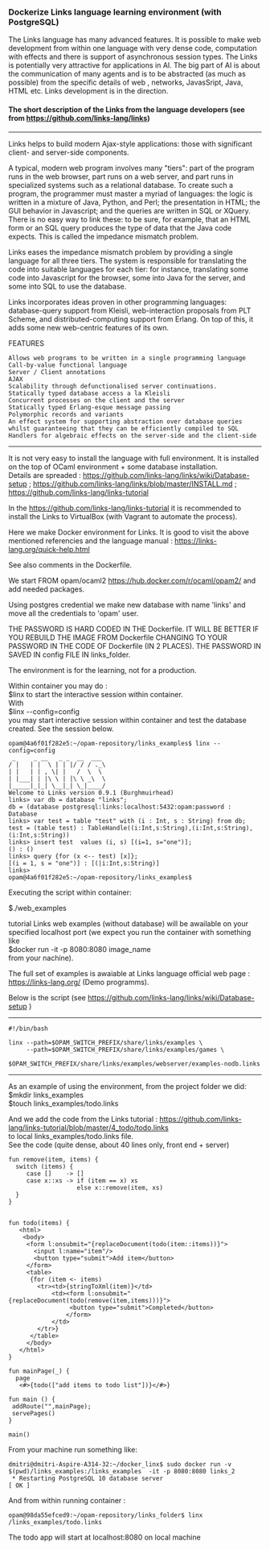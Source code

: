 ### Dockerize Links language learning environment (with PostgreSQL) 

The Links language  has many advanced features. 
It is possible to make web development from within one language with very dense code, computation with effects and there is support of asynchronous session types. The Links is potentially very attractive for applications in AI. The big part of 
AI is about the communication of many agents and is to be abstracted (as much as possible) from the 
specific details of  web , networks, JavasSript, Java, HTML etc. Links development is in the direction. 

#### The short description of the Links from the language developers (see from https://github.com/links-lang/links)

------------------------------------
Links helps to build modern Ajax-style applications: those with significant client- and server-side components.

A typical, modern web program involves many "tiers": part of the program runs in the web browser, part runs on a web server, and part runs in specialized systems such as a relational database. To create such a program, the programmer must master a myriad of languages: the logic is written in a mixture of Java, Python, and Perl; the presentation in HTML; the GUI behavior in Javascript; and the queries are written in SQL or XQuery. There is no easy way to link these: to be sure, for example, that an HTML form or an SQL query produces the type of data that the Java code expects. This is called the impedance mismatch problem.

Links eases the impedance mismatch problem by providing a single language for all three tiers. The system is responsible for translating the code into suitable languages for each tier: for instance, translating some code into Javascript for the browser, some into Java for the server, and some into SQL to use the database.

Links incorporates ideas proven in other programming languages: database-query support from Kleisli, web-interaction proposals from PLT Scheme, and distributed-computing support from Erlang. On top of this, it adds some new web-centric features of its own.

FEATURES

    Allows web programs to be written in a single programming language
    Call-by-value functional language
    Server / Client annotations
    AJAX
    Scalability through defunctionalised server continuations.
    Statically typed database access a la Kleisli
    Concurrent processes on the client and the server
    Statically typed Erlang-esque message passing
    Polymorphic records and variants
    An effect system for supporting abstraction over database queries whilst guaranteeing that they can be efficiently compiled to SQL
    Handlers for algebraic effects on the server-side and the client-side
-----------------------------------------------

It is not very easy to install the language with full environment. It is installed on the top of OCaml environment + some database installation.   
Details are spreaded : https://github.com/links-lang/links/wiki/Database-setup ; 
https://github.com/links-lang/links/blob/master/INSTALL.md ; https://github.com/links-lang/links-tutorial

In the https://github.com/links-lang/links-tutorial it is recommended to install the Links to VirtualBox 
(with Vagrant to automate the process).

Here we make Docker environment for Links. It is good to visit the above mentioned referencies and the language manual : https://links-lang.org/quick-help.html

See also comments in the Dockerfile.

We start FROM  opam/ocaml2 https://hub.docker.com/r/ocaml/opam2/ and add needed packages. 

Using postgres credential we make new database with name 'links' and move all the credentials to 'opam' user. 

THE PASSWORD IS HARD CODED IN THE Dockerfile. IT WILL BE BETTER IF YOU REBUILD THE IMAGE FROM 
Dockerfile CHANGING TO YOUR PASSWORD IN THE CODE OF Dockerfile (IN 2 PLACES). THE PASSWORD IN SAVED IN config FILE IN links_folder.

The environment is for the learning, not for a production. 

Within container you may do :  
$linx
to start the interactive session within container.     
With  
$linx --config=config   
you may start interactive session within container and test the database created. See the session below. 

```
opam@4a6f01f282e5:~/opam-repository/links_examples$ linx --config=config
 _     _ __   _ _  __  ___
/ |   | |  \ | | |/ / / ._\
| |   | | , \| |   /  \  \
| |___| | |\ \ | |\ \ _\  \
|_____|_|_| \__|_| \_|____/
Welcome to Links version 0.9.1 (Burghmuirhead)
links> var db = database "links";
db = (database postgresql:links:localhost:5432:opam:password : Database
links> var test = table "test" with (i : Int, s : String) from db;
test = (table test) : TableHandle((i:Int,s:String),(i:Int,s:String),(i:Int,s:String))
links> insert test  values (i, s) [(i=1, s="one")];
() : ()
links> query {for (x <-- test) [x]};
[(i = 1, s = "one")] : [(|i:Int,s:String)]
links> 
opam@4a6f01f282e5:~/opam-repository/links_examples$ 
```
Executing the  script within container: 
 
$./web_examples 

tutorial Links web examples (without database) will be awailable on your specified localhost port 
(we expect you run the container with something like   
$docker run -it -p 8080:8080 image_name  
from your nachine).   

The full set of examples is awaiable at Links language official web page : https://links-lang.org/
(Demo programms).

Below is the script (see https://github.com/links-lang/links/wiki/Database-setup ) 

-------------------------------
```
#!/bin/bash

linx --path=$OPAM_SWITCH_PREFIX/share/links/examples \
     --path=$OPAM_SWITCH_PREFIX/share/links/examples/games \
            $OPAM_SWITCH_PREFIX/share/links/examples/webserver/examples-nodb.links

```
---------------------------------------

As an example of using the environment, from the project folder we did:  
$mkdir links_examples   
$touch links_examples/todo.links

And we add the code from the Links tutorial : https://github.com/links-lang/links-tutorial/blob/master/4_todo/todo.links  
to local links_examples/todo.links file.  
See the code (quite dense, about 40 lines only, front end + server)  

```
fun remove(item, items) {
  switch (items) {
     case []    -> []
     case x::xs -> if (item == x) xs
                   else x::remove(item, xs)
  }
}


fun todo(items) {
   <html>
    <body>
     <form l:onsubmit="{replaceDocument(todo(item::items))}">
       <input l:name="item"/>
       <button type="submit">Add item</button>
     </form>
     <table>
      {for (item <- items)
        <tr><td>{stringToXml(item)}</td>
            <td><form l:onsubmit="{replaceDocument(todo(remove(item,items)))}">
                 <button type="submit">Completed</button>
                </form>
            </td>
        </tr>}
      </table>
     </body>
   </html>
}

fun mainPage(_) {
  page
   <#>{todo(["add items to todo list"])}</#>}

fun main () {
 addRoute("",mainPage);
 servePages()
}

main()

```
From your machine run something like: 
```
dmitri@dmitri-Aspire-A314-32:~/docker_linx$ sudo docker run -v $(pwd)/links_examples:/links_examples  -it -p 8080:8080 links_2
 * Restarting PostgreSQL 10 database server                                                             [ OK ]
```

And from within running container : 
```
opam@98da55efced9:~/opam-repository/links_folder$ linx /links_examples/todo.links

```

The todo app will start at localhost:8080 on local machine



